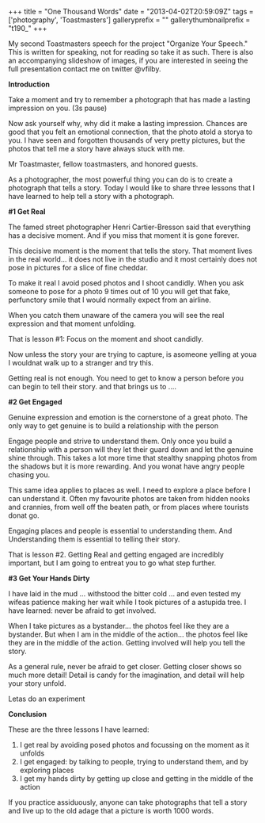 +++
title = "One Thousand Words"
date = "2013-04-02T20:59:09Z"
tags = ['photography', 'Toastmasters']
galleryprefix = ""
gallerythumbnailprefix = "t190_"
+++

My second Toastmasters speech for the project "Organize Your Speech." This
is written for speaking, not for reading so take it as such. There is also
an accompanying slideshow of images, if you are interested in seeing the full
presentation contact me on twitter @vfilby.

  

**Introduction**  

Take a moment and try to remember a photograph that has made a lasting
impression on you. (3s pause)

Now ask yourself why, why did it make a lasting impression. Chances are good
that you felt an emotional connection, that the photo atold a storya to
you. I have seen and forgotten thousands of very pretty pictures, but the
photos that tell me a story have always stuck with me. 

Mr Toastmaster, fellow toastmasters, and honored guests.

As a photographer, the most powerful thing you can do is to create a
photograph that tells a story. Today I would like to share three lessons
that I have learned to help tell a story with a photograph.

**#1 Get Real**

The famed street photographer Henri Cartier-Bresson said that everything has a
decisive moment. And if you miss that moment it is gone forever.

This decisive moment is the moment that tells the story.  That moment lives
in the real world... it does not live in the studio and it most certainly does
not pose in pictures for a slice of fine cheddar. 

To make it real I avoid posed photos and I shoot candidly. When you ask
someone to pose for a photo 9 times out of 10 you will get that fake,
perfunctory smile that I would normally expect from an airline. 

When you catch them unaware of the camera you will see the real expression and
that moment unfolding.

That is lesson #1: Focus on the moment and shoot candidly.

Now unless the story your are trying to capture, is asomeone yelling at
youa I wouldnat walk up to a stranger and try this.

Getting real is not enough. You need to get to know a person before you can
begin to tell their story. and that brings us to ....

**#2 Get Engaged**

Genuine expression and emotion is the cornerstone of a great photo. The only
way to get genuine is to build a relationship with the person

Engage people and strive to understand them. Only once you build a
relationship with a person will they let their guard down and let the genuine
shine through. This takes a lot more time that stealthy snapping photos from
the shadows but it is more rewarding. And you wonat have angry people
chasing you.

This same idea applies to places as well. I need to explore a place before I
can understand it. Often my favourite photos are taken from hidden nooks and
crannies, from well off the beaten path, or from places where tourists donat
go. 

Engaging places and people is essential to understanding them. And
Understanding them is essential to telling their story. 

That is lesson #2. Getting Real and getting engaged are incredibly
important, but I am going to entreat you to go what step further.

**#3 Get Your Hands Dirty**

I have laid in the mud ... withstood the bitter cold ... and even tested my
wifeas patience making her wait while I took pictures of a astupida
tree. I have learned: never be afraid to get involved.

When I take pictures as a bystander... the photos feel like they are a
bystander. But when I am in the middle of the action... the photos feel like
they are in the middle of the action.  Getting involved will help you tell
the story.

As a general rule, never be afraid to get closer.  Getting closer shows so
much more detail! Detail is candy for the imagination, and detail will help
your story unfold.

Letas do an experiment 

**Conclusion**

These are the three lessons I have learned:

  1. I get real by avoiding posed photos and focussing on the moment as it unfolds
  2. I get engaged: by talking to people, trying to understand them, and by exploring places
  3. I get my hands dirty by getting up close and getting in the middle of the action

If you practice assiduously, anyone can take photographs that tell a story and
live up to the old adage that a picture is worth 1000 words.

